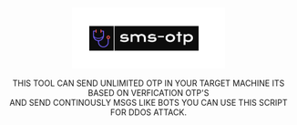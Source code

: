 <center><img src="sms-otp.png"><br>
 <p>THIS TOOL CAN SEND UNLIMITED OTP IN YOUR TARGET MACHINE ITS BASED ON VERFICATION OTP'S <br>
 AND SEND CONTINOUSLY MSGS LIKE BOTS YOU CAN USE THIS SCRIPT FOR DDOS ATTACK.<br>
  </p>
  
  
